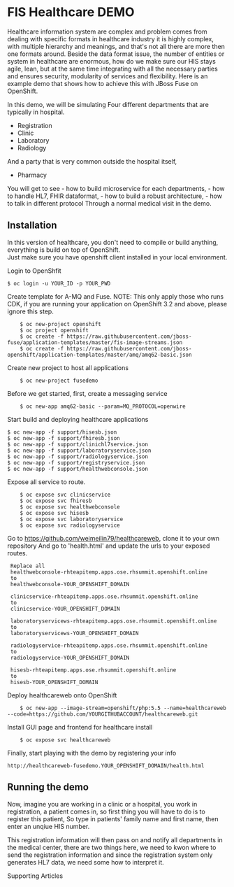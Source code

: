FIS Healthcare DEMO
======================================

Healthcare information system are complex and problem comes from dealing with specific formats in healthcare industry it is highly complex, with multiple hierarchy and meanings,
and that's not all there are more then one formats around. 
Beside the data format issue, the number of entities or system in healthcare are enormous, how do we make sure our HIS stays agile, lean, but at the same time integrating with all the necessary parties 
and ensures security, modularity of services and flexibility. 
Here is an example demo that shows how to achieve this with JBoss Fuse on OpenShift. 

In this demo, we will be simulating Four different departments that are typically in hospital. 

- Registration
- Clinic
- Laboratory
- Radiology 

And a party that is very common outside the hospital itself, 

- Pharmacy

You will get to see 
	- how to build microservice for each departments, 
	- how to handle HL7, FHIR dataformat, 
	- how to build a robust architecture,
	- how to talk in different protocol 
Through a normal medical visit in the demo.  



Installation
----------------------------------
In this version of healthcare, you don't need to compile or build anything, everything is build on top of OpenShift.    
Just make sure you have openshift client installed in your local environment.

Login to OpenShfit 

    $ oc login -u YOUR_ID -p YOUR_PWD
    

Create template for A-MQ and Fuse. NOTE: This only apply those who runs CDK, if you are running your application on OpenShift 3.2 and above, please ignore this step. 

		$ oc new-project openshift
		$ oc project openshift
		$ oc create -f https://raw.githubusercontent.com/jboss-fuse/application-templates/master/fis-image-streams.json
		$ oc create -f https://raw.githubusercontent.com/jboss-openshift/application-templates/master/amq/amq62-basic.json
		

Create new project to host all applications
	
		$ oc new-project fusedemo

Before we get started, first, create a messaging service

		$ oc new-app amq62-basic --param=MQ_PROTOCOL=openwire

Start build and deploying healthcare applications                  

    $ oc new-app -f support/hisesb.json                    
    $ oc new-app -f support/fhiresb.json
    $ oc new-app -f support/clinichl7service.json
    $ oc new-app -f support/laboratoryservice.json
    $ oc new-app -f support/radiologyservice.json
    $ oc new-app -f support/registryservice.json
    $ oc new-app -f support/healthwebconsole.json

Expose all service to route.

		$ oc expose svc clinicservice
		$ oc expose svc fhiresb
		$ oc expose svc healthwebconsole
		$ oc expose svc hisesb
		$ oc expose svc laboratoryservice
		$ oc expose svc radiologyservice

Go to  https://github.com/weimeilin79/healthcareweb, clone it to your own repository
And go to 'health.html' and update the urls to your exposed routes. 

	 Replace all
	 healthwebconsole-rhteapitemp.apps.ose.rhsummit.openshift.online 
	 to 
	 healthwebconsole-YOUR_OPENSHIFT_DOMAIN
	 
	 clinicservice-rhteapitemp.apps.ose.rhsummit.openshift.online
	 to
	 clinicservice-YOUR_OPENSHIFT_DOMAIN
	 
	 laboratoryservicews-rhteapitemp.apps.ose.rhsummit.openshift.online
	 to
	 laboratoryservicews-YOUR_OPENSHIFT_DOMAIN
	 
	 radiologyservice-rhteapitemp.apps.ose.rhsummit.openshift.online
	 to
	 radiologyservice-YOUR_OPENSHIFT_DOMAIN
	 
	 hisesb-rhteapitemp.apps.ose.rhsummit.openshift.online
	 to
	 hisesb-YOUR_OPENSHIFT_DOMAIN
	 
Deploy healthcareweb onto OpenShift
		
		$ oc new-app --image-stream=openshift/php:5.5 --name=healthcareweb --code=https://github.com/YOURGITHUBACCOUNT/healthcareweb.git

Install GUI page and frontend for healthcare install
		
		$ oc expose svc healthcareweb                       

Finally, start playing with the demo by registering your info        

    http://healthcareweb-fusedemo.YOUR_OPENSHIFT_DOMAIN/health.html
    
 
Running the demo
----------------------------------
Now, imagine you are working in a clinic or a hospital, you work in registration, a patient comes in, so first thing you will have to do is to register this patient, 
So type in patients' family name and first name, then enter an unqiue HIS number. 

This registration information will then pass on and notify all departments in the medical center, there are two things here, 
we need to kwon where to send the registration information and since the registration system only generates HL7 data, we need some how to interpret it.  

Supporting Articles
